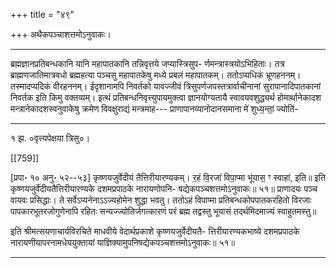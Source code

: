 +++
title = "४९"

+++
अथैकपञ्चाशत्तमोऽनुवाकः।
________________________
ब्रह्मज्ञानप्रतिबन्धकानि यानि महापातकानि तन्निवृत्तये जप्यास्त्रिसुप-
र्णमन्त्रास्त्रयोऽभिहिताः। तत्र ब्राह्मणजातिमात्रवधो ब्रह्महत्या पञ्चसु महापातकेषु मध्ये प्रबलं महापातकम्। ततोऽप्यधिकं भ्रूणहननम्। तस्मादप्यदिकं वीरहननम्। ईदृशानामपि निवर्तको यावज्जीवं त्रिसुपर्णजपस्तत्रार्वाचीनानां सुरापानादिपातकानां निवर्तक इति किमु वक्तव्यम्। इत्थं प्रतिबन्धनिवृत्त्युपायमुक्त्वा ज्ञानयोग्यतायै स्वावयवशुद्ध्यर्थ होमार्थानेकादश मन्त्रानेकादशस्वनुवाकेषु क्रमेण विवक्षुराद्यं मन्त्रमाह---
प्राणापानव्यानोदानसमाना मे॑ शुध्य॒न्तां॒ ज्योति॑-
_____________________________________________________
१ झ. ०वृत्त्यपेक्षया त्रिसु०।

[[759]]

[प्रपा॰ १० अनु॰ ५२--५३] कृष्णयजुर्वेदीयं तैत्तिरीयारण्यकम्।
र॒हं वि॒रजा॑ विपा॒प्मा भू॑यास॒ ꣳ स्वाहा॑, इति॥
इति कृष्णयजुर्वेदीयतैत्तिरीयारण्यके दशमप्रपाठके नारायणोपनि-
षद्येकपञ्चशत्तमोऽनुवाकः॥ ५१॥
प्राणादयः पञ्च वायवः प्रसिद्धाः। ते सर्वेऽप्यनेनाऽऽज्यहोमेन शुद्धा भवतु। ततोऽहं विपाप्मा प्रतिबन्धकोपपातकरहितो विरजाः पापकारभूतरजोगुणेनापि रहितः सन्यज्ज्योतिर्जगत्कारणं परं ब्रह्म तद्वस्तु भूयासं तदर्थमिदमाज्यं स्वाहुतमस्तु॥

इति श्रीमत्सयणाचार्यविरचिते माधवीये वेदार्थप्रकाशे कृष्णयजुर्वेदीयतै-
त्तिरीयारण्यकभाष्ये दशमप्रपाठके नारायणीयापरनामधेययुक्तायां
याज्ञिक्यामुपनिषद्येकपञ्चशत्तमोऽनुवाकः॥ ५१॥
________________________
